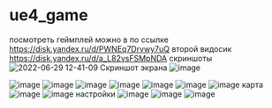 # ue4_game
посмотреть геймплей можно в по ссылке https://disk.yandex.ru/d/PWNEq7Drvwy7uQ
второй видосик https://disk.yandex.ru/d/a_L82vsFSMpNDA
скриншоты
![2022-06-29 12-41-09 Скриншот экрана](https://user-images.githubusercontent.com/50911976/176533987-a31a264c-9a69-49f2-9d44-a178a67f09f6.png)
![image](https://user-images.githubusercontent.com/50911976/176534126-732b18ed-181a-491b-9438-851894504dc0.png)

![image](https://user-images.githubusercontent.com/50911976/176533818-047bfaba-1f88-4aba-a28f-17ffdc390bc5.png)
![image](https://user-images.githubusercontent.com/50911976/176533830-f739cb55-2136-4b42-b0eb-e26a0f137fe4.png)
![image](https://user-images.githubusercontent.com/50911976/176533845-024b03ce-594f-4962-92b4-1229dd822709.png)
![image](https://user-images.githubusercontent.com/50911976/176533855-e6b19ee0-02ef-41b7-985a-42a92a557025.png)
![image](https://user-images.githubusercontent.com/50911976/176533869-c3c1ddd6-f6dc-4a8a-97b9-182879a3d839.png)
![image](https://user-images.githubusercontent.com/50911976/176533884-2a336065-607c-455e-a7be-6003b0709f21.png)
![image](https://user-images.githubusercontent.com/50911976/176533738-dc3ba222-3f46-46af-b40b-3803d3083e5c.png)
карта
![image](https://user-images.githubusercontent.com/50911976/176533764-3381e17e-069e-43fa-9231-24773b7166de.png)
![image](https://user-images.githubusercontent.com/50911976/176533795-be0cbb5c-2626-422c-a9ff-bc437b3b83b8.png)
настройки
![image](https://user-images.githubusercontent.com/50911976/176534181-bda4965b-997f-47f7-8632-a3364a58e3ff.png)
![image](https://user-images.githubusercontent.com/50911976/176534246-c54f1d60-5a22-4611-bbd7-c2485cabe1f4.png)
![image](https://user-images.githubusercontent.com/50911976/176534499-11dc8224-d891-4fb3-9a91-8bdc321d6541.png)



